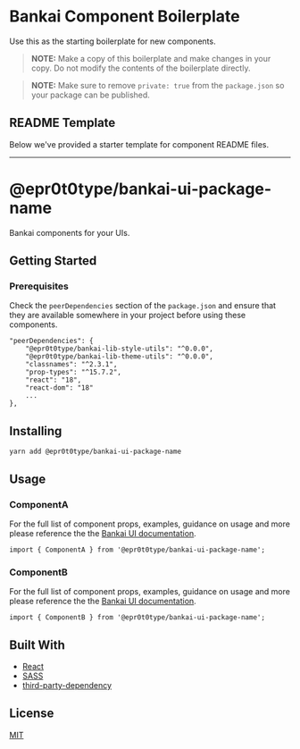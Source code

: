 # Bankai Component Boilerplate
Use this as the starting boilerplate for new components.

> **NOTE:** Make a copy of this boilerplate and make changes in your copy. Do not modify the contents of the boilerplate directly.

> **NOTE:** Make sure to remove `private: true` from the `package.json` so your package can be published.

## README Template
Below we've provided a starter template for component README files.

---

# @epr0t0type/bankai-ui-package-name
Bankai components for your UIs.

## Getting Started

### Prerequisites
Check the `peerDependencies` section of the `package.json` and ensure that they are available somewhere in your project before using these components.

```
"peerDependencies": {
    "@epr0t0type/bankai-lib-style-utils": "^0.0.0",
    "@epr0t0type/bankai-lib-theme-utils": "^0.0.0",
    "classnames": "^2.3.1",
    "prop-types": "^15.7.2",
    "react": "18",
    "react-dom": "18"
    ...
},
```

## Installing
```
yarn add @epr0t0type/bankai-ui-package-name
```

## Usage

### ComponentA
For the full list of component props, examples, guidance on usage and more please reference the the [Bankai UI documentation](https://bankai-ui.com/).

```
import { ComponentA } from '@epr0t0type/bankai-ui-package-name';
```

### ComponentB
For the full list of component props, examples, guidance on usage and more please reference the the [Bankai UI documentation](https://bankai-ui.com/).

```
import { ComponentB } from '@epr0t0type/bankai-ui-package-name';
```

## Built With
* [React](https://github.com/facebook/react)
* [SASS](https://github.com/sass/sass)
* [third-party-dependency](https://github.com/author/link-to-third-party-dependency)

## License
[MIT](../../../LICENSE)
